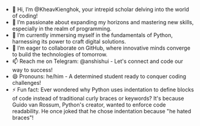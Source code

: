 - 👋 Hi, I’m @KheavKienghok, your intrepid scholar delving into the world of coding!
- 👀 I’m passionate about expanding my horizons and mastering new skills, especially in the realm of programming.
- 🌱 I’m currently immersing myself in the fundamentals of Python, harnessing its power to craft digital solutions.
- 💞️ I’m eager to collaborate on GitHub, where innovative minds converge to build the technologies of tomorrow.
- 📫 Reach me on Telegram: @anshishui - Let's connect and code our way to success!
- 😄 Pronouns: he/him - A determined student ready to conquer coding challenges!
- ⚡ Fun fact: Ever wondered why Python uses indentation to define blocks of code instead of traditional curly braces or keywords? It's because Guido van Rossum, Python's creator, wanted to enforce code readability. He once joked that he chose indentation because "he hated braces"!
<!---
KheavKienghok/KheavKienghok is a ✨ special ✨ repository because its `README.md` (this file) appears on your GitHub profile.
You can click the Preview link to take a look at your changes.
--->
